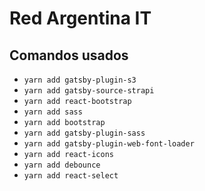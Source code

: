 # Red Argentina IT

## Comandos usados

- `yarn add gatsby-plugin-s3`
- `yarn add gatsby-source-strapi`
- `yarn add react-bootstrap`
- `yarn add sass`
- `yarn add bootstrap`
- `yarn add gatsby-plugin-sass`
- `yarn add gatsby-plugin-web-font-loader`
- `yarn add react-icons`
- `yarn add debounce`
- `yarn add react-select`
